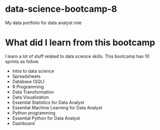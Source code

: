 # data-science-bootcamp-8
My data portfolio for data analyst role

# What did I learn from this bootcamp
I learn a lot of stuff related to data science skills. This bootcamp has 10 sprints as follow.

- Intro to data science
- Spreadsheets
- Database (SQL)
- R Programming
- Data Transformation
- Data Visualization
- Essential Statistics for Data Analyst
- Essential Machine Learning for Data Analyst
- Python programming
- Essential Python for Data Analyst
- Dashboard

  
